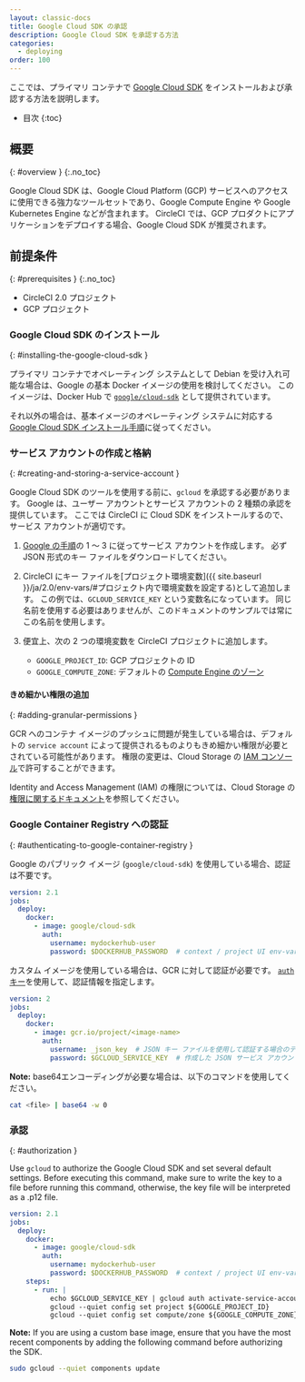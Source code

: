 ```yaml
---
layout: classic-docs
title: Google Cloud SDK の承認
description: Google Cloud SDK を承認する方法
categories:
  - deploying
order: 100
---
```


ここでは、プライマリ コンテナで [Google Cloud SDK](https://cloud.google.com/sdk/) をインストールおよび承認する方法を説明します。

* 目次
{:toc}

## 概要
{: #overview }
{:.no_toc}

Google Cloud SDK は、Google Cloud Platform (GCP) サービスへのアクセスに使用できる強力なツールセットであり、Google Compute Engine や Google Kubernetes Engine などが含まれます。 CircleCI では、GCP プロダクトにアプリケーションをデプロイする場合、Google Cloud SDK が推奨されます。

## 前提条件
{: #prerequisites }
{:.no_toc}

- CircleCI 2.0 プロジェクト
- GCP プロジェクト

### Google Cloud SDK のインストール
{: #installing-the-google-cloud-sdk }

プライマリ コンテナでオペレーティング システムとして Debian を受け入れ可能な場合は、Google の基本 Docker イメージの使用を検討してください。 このイメージは、Docker Hub で [`google/cloud-sdk`](https://hub.docker.com/r/google/cloud-sdk/) として提供されています。

それ以外の場合は、基本イメージのオペレーティング システムに対応する [Google Cloud SDK インストール手順](https://cloud.google.com/sdk/)に従ってください。

### サービス アカウントの作成と格納
{: #creating-and-storing-a-service-account }

Google Cloud SDK のツールを使用する前に、`gcloud` を承認する必要があります。 Google は、ユーザー アカウントとサービス アカウントの 2 種類の承認を提供しています。 ここでは CircleCI に Cloud SDK をインストールするので、サービス アカウントが適切です。

1. [Google の手順](https://cloud.google.com/sdk/docs/authorizing#authorizing_with_a_service_account)の 1 ～ 3 に従ってサービス アカウントを作成します。 必ず JSON 形式のキー ファイルをダウンロードしてください。

2. CircleCI にキー ファイルを[プロジェクト環境変数]({{ site.baseurl }}/ja/2.0/env-vars/#プロジェクト内で環境変数を設定する)として追加します。 この例では、`GCLOUD_SERVICE_KEY` という変数名になっています。 同じ名前を使用する必要はありませんが、このドキュメントのサンプルでは常にこの名前を使用します。

3. 便宜上、次の 2 つの環境変数を CircleCI プロジェクトに追加します。
    - `GOOGLE_PROJECT_ID`: GCP プロジェクトの ID
    - `GOOGLE_COMPUTE_ZONE`: デフォルトの [Compute Engine のゾーン](https://cloud.google.com/compute/docs/regions-zones/)

#### きめ細かい権限の追加
{: #adding-granular-permissions }

GCR へのコンテナ イメージのプッシュに問題が発生している場合は、デフォルトの `service account` によって提供されるものよりもきめ細かい権限が必要とされている可能性があります。 権限の変更は、Cloud Storage の [IAM コンソール](https://console.cloud.google.com/iam-admin/iam/project)で許可することができます。

Identity and Access Management (IAM) の権限については、Cloud Storage の[権限に関するドキュメント](https://cloud.google.com/storage/docs/access-control/iam-permissions)を参照してください。

### Google Container Registry への認証
{: #authenticating-to-google-container-registry }

Google のパブリック イメージ (`google/cloud-sdk`) を使用している場合、認証は不要です。

```yaml
version: 2.1
jobs:
  deploy:
    docker:
      - image: google/cloud-sdk
        auth:
          username: mydockerhub-user
          password: $DOCKERHUB_PASSWORD  # context / project UI env-var reference
```

カスタム イメージを使用している場合は、GCR に対して認証が必要です。 [`auth` キー](https://circleci.com/ja/docs/2.0/configuration-reference/#docker)を使用して、認証情報を指定します。

```yaml
version: 2
jobs:
  deploy:
    docker:
      - image: gcr.io/project/<image-name>
        auth:
          username: _json_key  # JSON キー ファイルを使用して認証する場合のデフォルトのユーザー名
          password: $GCLOUD_SERVICE_KEY  # 作成した JSON サービス アカウント、base64 にエンコードしない
```

**Note:** base64エンコーディングが必要な場合は、以下のコマンドを使用してください。

```bash
cat <file> | base64 -w 0
```

### 承認
{: #authorization }

Use `gcloud` to authorize the Google Cloud SDK and set several default settings. Before executing this command, make sure to write the key to a file before running this command, otherwise, the key file will be interpreted as a .p12 file.


```yaml
version: 2.1
jobs:
  deploy:
    docker:
      - image: google/cloud-sdk
        auth:
          username: mydockerhub-user
          password: $DOCKERHUB_PASSWORD  # context / project UI env-var reference
    steps:
      - run: |
          echo $GCLOUD_SERVICE_KEY | gcloud auth activate-service-account --key-file=-
          gcloud --quiet config set project ${GOOGLE_PROJECT_ID}
          gcloud --quiet config set compute/zone ${GOOGLE_COMPUTE_ZONE}
```

**Note:** If you are using a custom base image, ensure that you have the most recent components by adding the following command before authorizing the SDK.

```bash
sudo gcloud --quiet components update
```

